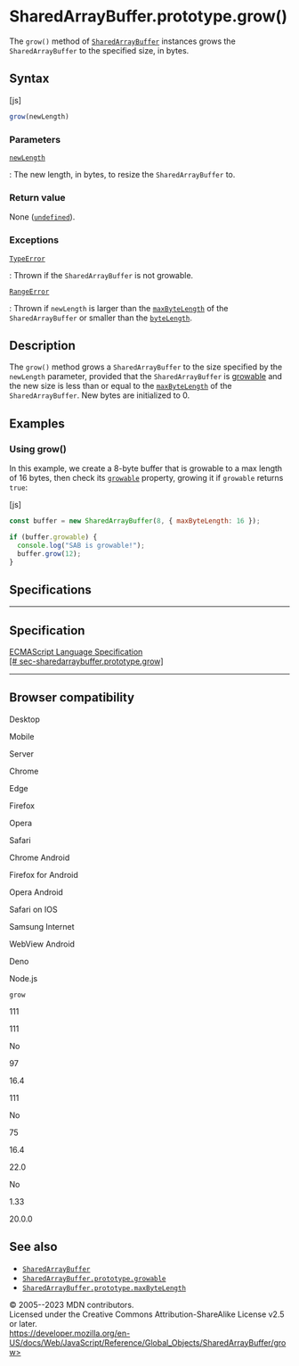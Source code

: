 SharedArrayBuffer.prototype.grow()
==================================

 
The `grow()` method of [`SharedArrayBuffer`](../sharedarraybuffer)
instances grows the `SharedArrayBuffer` to the specified size, in bytes.


 
Syntax
------

 
 
 
[js]


```js
grow(newLength)
```




 
### Parameters

 

[`newLength`](#newlength)

:   The new length, in bytes, to resize the `SharedArrayBuffer` to.



 
### Return value 

 
None ([`undefined`](../undefined)).



 
### Exceptions

 

[`TypeError`](../typeerror)

:   Thrown if the `SharedArrayBuffer` is not growable.

[`RangeError`](../rangeerror)

:   Thrown if `newLength` is larger than the
    [`maxByteLength`](maxbytelength) of the `SharedArrayBuffer` or
    smaller than the [`byteLength`](bytelength).



 
Description
-----------

 
The `grow()` method grows a `SharedArrayBuffer` to the size specified by
the `newLength` parameter, provided that the `SharedArrayBuffer` is
[growable](growable) and the new size is less than or equal to the
[`maxByteLength`](maxbytelength) of the `SharedArrayBuffer`. New bytes
are initialized to 0.



 
Examples
--------


 
### Using grow() 

 
In this example, we create a 8-byte buffer that is growable to a max
length of 16 bytes, then check its [`growable`](growable) property,
growing it if `growable` returns `true`:

 
 
[js]


```js
const buffer = new SharedArrayBuffer(8, { maxByteLength: 16 });

if (buffer.growable) {
  console.log("SAB is growable!");
  buffer.grow(12);
}
```




Specifications
--------------

 
  ---------------------------------------------------------------------------------------------------------------------------------------------
  Specification
  ---------------------------------------------------------------------------------------------------------------------------------------------
  [ECMAScript Language Specification\
  [\#
  sec-sharedarraybuffer.prototype.grow]](https://tc39.es/ecma262/multipage/structured-data.html#sec-sharedarraybuffer.prototype.grow)

  ---------------------------------------------------------------------------------------------------------------------------------------------


Browser compatibility 
---------------------

 


Desktop

Mobile

Server

Chrome

Edge

Firefox

Opera

Safari

Chrome Android

Firefox for Android

Opera Android

Safari on IOS

Samsung Internet

WebView Android

Deno

Node.js

`grow`

111

111

No

97

16.4

111

No

75

16.4

22.0

No

1.33

20.0.0

 
See also 
--------

 
-   [`SharedArrayBuffer`](../sharedarraybuffer)
-   [`SharedArrayBuffer.prototype.growable`](growable)
-   [`SharedArrayBuffer.prototype.maxByteLength`](maxbytelength)



 
© 2005--2023 MDN contributors.\
Licensed under the Creative Commons Attribution-ShareAlike License v2.5
or later.\
https://developer.mozilla.org/en-US/docs/Web/JavaScript/Reference/Global_Objects/SharedArrayBuffer/grow>

